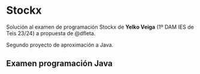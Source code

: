 # Stockx

Solución al examen de programación Stockx de **Yelko Veiga** (1º DAM IES de Teis 23/24) a propuesta de @dfleta.

Segundo proyecto de aproximación a Java.

## Examen programación Java



